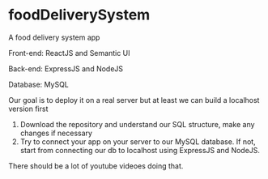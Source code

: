 # foodDeliverySystem

A food delivery system app

Front-end: ReactJS and Semantic UI

Back-end: ExpressJS and NodeJS 

Database: MySQL

Our goal is to deploy it on a real server but at least we can build a localhost version first

1. Download the repository and understand our SQL structure, make any changes if necessary
2. Try to connect your app on your server to our MySQL database. If not, start from connecting our db to localhost using ExpressJS and NodeJS.

There should be a lot of youtube videoes doing that.
